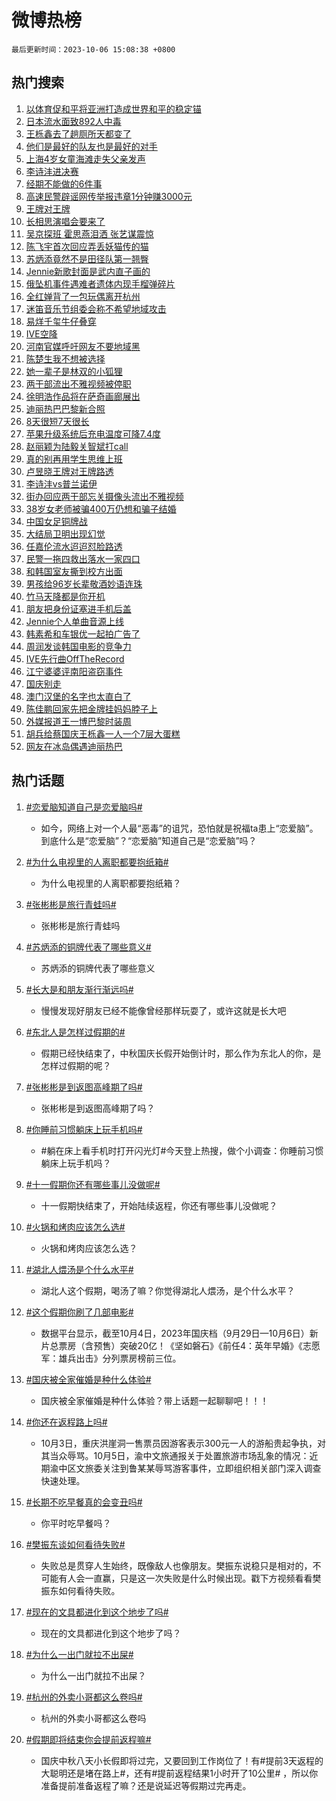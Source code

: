 # 微博热榜

`最后更新时间：2023-10-06 15:08:38 +0800`

## 热门搜索

1. [以体育促和平将亚洲打造成世界和平的稳定锚](https://m.weibo.cn/search?containerid=100103type%3D1%26t%3D10%26q%3D%23%E4%BB%A5%E4%BD%93%E8%82%B2%E4%BF%83%E5%92%8C%E5%B9%B3%E5%B0%86%E4%BA%9A%E6%B4%B2%E6%89%93%E9%80%A0%E6%88%90%E4%B8%96%E7%95%8C%E5%92%8C%E5%B9%B3%E7%9A%84%E7%A8%B3%E5%AE%9A%E9%94%9A%23&stream_entry_id=51&isnewpage=1&extparam=seat%3D1%26cate%3D10103%26dgr%3D0%26pos%3D0%26q%3D%2523%25E4%25BB%25A5%25E4%25BD%2593%25E8%2582%25B2%25E4%25BF%2583%25E5%2592%258C%25E5%25B9%25B3%25E5%25B0%2586%25E4%25BA%259A%25E6%25B4%25B2%25E6%2589%2593%25E9%2580%25A0%25E6%2588%2590%25E4%25B8%2596%25E7%2595%258C%25E5%2592%258C%25E5%25B9%25B3%25E7%259A%2584%25E7%25A8%25B3%25E5%25AE%259A%25E9%2594%259A%2523%26c_type%3D51%26filter_type%3Drealtimehot%26stream_entry_id%3D51%26display_time%3D1696576116%26pre_seqid%3D169657611662908170137)
1. [日本流水面致892人中毒](https://m.weibo.cn/search?containerid=100103type%3D1%26t%3D10%26q%3D%23%E6%97%A5%E6%9C%AC%E6%B5%81%E6%B0%B4%E9%9D%A2%E8%87%B4892%E4%BA%BA%E4%B8%AD%E6%AF%92%23&stream_entry_id=31&isnewpage=1&extparam=seat%3D1%26cate%3D5001%26band_rank%3D1%26pos%3D0%26q%3D%2523%25E6%2597%25A5%25E6%259C%25AC%25E6%25B5%2581%25E6%25B0%25B4%25E9%259D%25A2%25E8%2587%25B4892%25E4%25BA%25BA%25E4%25B8%25AD%25E6%25AF%2592%2523%26flag%3D2%26dgr%3D0%26filter_type%3Drealtimehot%26stream_entry_id%3D31%26realpos%3D1%26c_type%3D31%26lcate%3D5001%26display_time%3D1696576116%26pre_seqid%3D169657611662908170137)
1. [王栎鑫去了趟厕所天都变了](https://m.weibo.cn/search?containerid=100103type%3D1%26t%3D10%26q%3D%23%E7%8E%8B%E6%A0%8E%E9%91%AB%E5%8E%BB%E4%BA%86%E8%B6%9F%E5%8E%95%E6%89%80%E5%A4%A9%E9%83%BD%E5%8F%98%E4%BA%86%23&stream_entry_id=31&isnewpage=1&extparam=seat%3D1%26cate%3D5001%26band_rank%3D2%26pos%3D1%26q%3D%2523%25E7%258E%258B%25E6%25A0%258E%25E9%2591%25AB%25E5%258E%25BB%25E4%25BA%2586%25E8%25B6%259F%25E5%258E%2595%25E6%2589%2580%25E5%25A4%25A9%25E9%2583%25BD%25E5%258F%2598%25E4%25BA%2586%2523%26flag%3D1%26dgr%3D0%26filter_type%3Drealtimehot%26stream_entry_id%3D31%26realpos%3D2%26c_type%3D31%26lcate%3D5001%26display_time%3D1696576116%26pre_seqid%3D169657611662908170137)
1. [他们是最好的队友也是最好的对手](https://m.weibo.cn/search?containerid=100103type%3D1%26t%3D10%26q%3D%23%E4%BB%96%E4%BB%AC%E6%98%AF%E6%9C%80%E5%A5%BD%E7%9A%84%E9%98%9F%E5%8F%8B%E4%B9%9F%E6%98%AF%E6%9C%80%E5%A5%BD%E7%9A%84%E5%AF%B9%E6%89%8B%23&stream_entry_id=31&isnewpage=1&extparam=seat%3D1%26cate%3D5001%26band_rank%3D3%26pos%3D2%26q%3D%2523%25E4%25BB%2596%25E4%25BB%25AC%25E6%2598%25AF%25E6%259C%2580%25E5%25A5%25BD%25E7%259A%2584%25E9%2598%259F%25E5%258F%258B%25E4%25B9%259F%25E6%2598%25AF%25E6%259C%2580%25E5%25A5%25BD%25E7%259A%2584%25E5%25AF%25B9%25E6%2589%258B%2523%26flag%3D0%26dgr%3D0%26filter_type%3Drealtimehot%26stream_entry_id%3D31%26realpos%3D3%26c_type%3D31%26lcate%3D5001%26display_time%3D1696576116%26pre_seqid%3D169657611662908170137)
1. [上海4岁女童海滩走失父亲发声](https://m.weibo.cn/search?containerid=100103type%3D1%26t%3D10%26q%3D%23%E4%B8%8A%E6%B5%B74%E5%B2%81%E5%A5%B3%E7%AB%A5%E6%B5%B7%E6%BB%A9%E8%B5%B0%E5%A4%B1%E7%88%B6%E4%BA%B2%E5%8F%91%E5%A3%B0%23&stream_entry_id=31&isnewpage=1&extparam=seat%3D1%26cate%3D5001%26band_rank%3D4%26pos%3D3%26q%3D%2523%25E4%25B8%258A%25E6%25B5%25B74%25E5%25B2%2581%25E5%25A5%25B3%25E7%25AB%25A5%25E6%25B5%25B7%25E6%25BB%25A9%25E8%25B5%25B0%25E5%25A4%25B1%25E7%2588%25B6%25E4%25BA%25B2%25E5%258F%2591%25E5%25A3%25B0%2523%26flag%3D16%26dgr%3D0%26filter_type%3Drealtimehot%26stream_entry_id%3D31%26realpos%3D4%26c_type%3D31%26lcate%3D5001%26display_time%3D1696576116%26pre_seqid%3D169657611662908170137)
1. [李诗沣进决赛](https://m.weibo.cn/search?containerid=100103type%3D1%26t%3D10%26q%3D%E6%9D%8E%E8%AF%97%E6%B2%A3%E8%BF%9B%E5%86%B3%E8%B5%9B&stream_entry_id=31&isnewpage=1&extparam=seat%3D1%26cate%3D5001%26band_rank%3D5%26pos%3D4%26q%3D%25E6%259D%258E%25E8%25AF%2597%25E6%25B2%25A3%25E8%25BF%259B%25E5%2586%25B3%25E8%25B5%259B%26flag%3D1%26dgr%3D0%26filter_type%3Drealtimehot%26stream_entry_id%3D31%26realpos%3D5%26c_type%3D31%26lcate%3D5001%26display_time%3D1696576116%26pre_seqid%3D169657611662908170137)
1. [经期不能做的6件事](https://m.weibo.cn/search?containerid=100103type%3D1%26t%3D10%26q%3D%23%E7%BB%8F%E6%9C%9F%E4%B8%8D%E8%83%BD%E5%81%9A%E7%9A%846%E4%BB%B6%E4%BA%8B%23&stream_entry_id=31&isnewpage=1&extparam=seat%3D1%26cate%3D5001%26band_rank%3D6%26pos%3D5%26q%3D%2523%25E7%25BB%258F%25E6%259C%259F%25E4%25B8%258D%25E8%2583%25BD%25E5%2581%259A%25E7%259A%25846%25E4%25BB%25B6%25E4%25BA%258B%2523%26flag%3D1%26dgr%3D0%26filter_type%3Drealtimehot%26stream_entry_id%3D31%26realpos%3D6%26c_type%3D31%26lcate%3D5001%26display_time%3D1696576116%26pre_seqid%3D169657611662908170137)
1. [高速民警辟谣网传举报违章1分钟赚3000元](https://m.weibo.cn/search?containerid=100103type%3D1%26t%3D10%26q%3D%23%E9%AB%98%E9%80%9F%E6%B0%91%E8%AD%A6%E8%BE%9F%E8%B0%A3%E7%BD%91%E4%BC%A0%E4%B8%BE%E6%8A%A5%E8%BF%9D%E7%AB%A01%E5%88%86%E9%92%9F%E8%B5%9A3000%E5%85%83%23&stream_entry_id=31&isnewpage=1&extparam=seat%3D1%26cate%3D5001%26band_rank%3D7%26pos%3D6%26q%3D%2523%25E9%25AB%2598%25E9%2580%259F%25E6%25B0%2591%25E8%25AD%25A6%25E8%25BE%259F%25E8%25B0%25A3%25E7%25BD%2591%25E4%25BC%25A0%25E4%25B8%25BE%25E6%258A%25A5%25E8%25BF%259D%25E7%25AB%25A01%25E5%2588%2586%25E9%2592%259F%25E8%25B5%259A3000%25E5%2585%2583%2523%26is_ad_pos%3D1%26adid%3D207062%26dgr%3D0%26stream_entry_id%3D31%26filter_type%3Drealtimehot%26c_type%3D31%26lcate%3D5001%26display_time%3D1696576116%26pre_seqid%3D169657611662908170137)
1. [王牌对王牌](https://m.weibo.cn/search?containerid=100103type%3D1%26t%3D10%26q%3D%E7%8E%8B%E7%89%8C%E5%AF%B9%E7%8E%8B%E7%89%8C&stream_entry_id=31&isnewpage=1&extparam=seat%3D1%26cate%3D5001%26band_rank%3D7%26pos%3D7%26q%3D%25E7%258E%258B%25E7%2589%258C%25E5%25AF%25B9%25E7%258E%258B%25E7%2589%258C%26flag%3D1%26dgr%3D0%26filter_type%3Drealtimehot%26stream_entry_id%3D31%26realpos%3D7%26c_type%3D31%26lcate%3D5001%26display_time%3D1696576116%26pre_seqid%3D169657611662908170137)
1. [长相思演唱会要来了](https://m.weibo.cn/search?containerid=100103type%3D1%26t%3D10%26q%3D%23%E9%95%BF%E7%9B%B8%E6%80%9D%E6%BC%94%E5%94%B1%E4%BC%9A%E8%A6%81%E6%9D%A5%E4%BA%86%23&stream_entry_id=31&isnewpage=1&extparam=seat%3D1%26cate%3D5001%26band_rank%3D8%26pos%3D8%26q%3D%2523%25E9%2595%25BF%25E7%259B%25B8%25E6%2580%259D%25E6%25BC%2594%25E5%2594%25B1%25E4%25BC%259A%25E8%25A6%2581%25E6%259D%25A5%25E4%25BA%2586%2523%26flag%3D1%26dgr%3D0%26filter_type%3Drealtimehot%26stream_entry_id%3D31%26realpos%3D8%26c_type%3D31%26lcate%3D5001%26display_time%3D1696576116%26pre_seqid%3D169657611662908170137)
1. [吴京探班 霍思燕泪洒 张艺谋震惊](https://m.weibo.cn/search?containerid=100103type%3D1%26t%3D10%26q%3D%E5%90%B4%E4%BA%AC%E6%8E%A2%E7%8F%AD+%E9%9C%8D%E6%80%9D%E7%87%95%E6%B3%AA%E6%B4%92+%E5%BC%A0%E8%89%BA%E8%B0%8B%E9%9C%87%E6%83%8A&stream_entry_id=31&isnewpage=1&extparam=seat%3D1%26cate%3D5001%26band_rank%3D9%26pos%3D9%26q%3D%25E5%2590%25B4%25E4%25BA%25AC%25E6%258E%25A2%25E7%258F%25AD%2520%25E9%259C%258D%25E6%2580%259D%25E7%2587%2595%25E6%25B3%25AA%25E6%25B4%2592%2520%25E5%25BC%25A0%25E8%2589%25BA%25E8%25B0%258B%25E9%259C%2587%25E6%2583%258A%26flag%3D2%26dgr%3D0%26filter_type%3Drealtimehot%26stream_entry_id%3D31%26realpos%3D9%26c_type%3D31%26lcate%3D5001%26display_time%3D1696576116%26pre_seqid%3D169657611662908170137)
1. [陈飞宇首次回应弄丢妖猫传的猫](https://m.weibo.cn/search?containerid=100103type%3D1%26t%3D10%26q%3D%23%E9%99%88%E9%A3%9E%E5%AE%87%E9%A6%96%E6%AC%A1%E5%9B%9E%E5%BA%94%E5%BC%84%E4%B8%A2%E5%A6%96%E7%8C%AB%E4%BC%A0%E7%9A%84%E7%8C%AB%23&stream_entry_id=31&isnewpage=1&extparam=seat%3D1%26cate%3D5001%26band_rank%3D10%26pos%3D10%26q%3D%2523%25E9%2599%2588%25E9%25A3%259E%25E5%25AE%2587%25E9%25A6%2596%25E6%25AC%25A1%25E5%259B%259E%25E5%25BA%2594%25E5%25BC%2584%25E4%25B8%25A2%25E5%25A6%2596%25E7%258C%25AB%25E4%25BC%25A0%25E7%259A%2584%25E7%258C%25AB%2523%26flag%3D2%26dgr%3D0%26filter_type%3Drealtimehot%26stream_entry_id%3D31%26realpos%3D10%26c_type%3D31%26lcate%3D5001%26display_time%3D1696576116%26pre_seqid%3D169657611662908170137)
1. [苏炳添竟然不是田径队第一翘臀](https://m.weibo.cn/search?containerid=100103type%3D1%26t%3D10%26q%3D%23%E8%8B%8F%E7%82%B3%E6%B7%BB%E7%AB%9F%E7%84%B6%E4%B8%8D%E6%98%AF%E7%94%B0%E5%BE%84%E9%98%9F%E7%AC%AC%E4%B8%80%E7%BF%98%E8%87%80%23&stream_entry_id=31&isnewpage=1&extparam=seat%3D1%26cate%3D5001%26band_rank%3D11%26pos%3D11%26q%3D%2523%25E8%258B%258F%25E7%2582%25B3%25E6%25B7%25BB%25E7%25AB%259F%25E7%2584%25B6%25E4%25B8%258D%25E6%2598%25AF%25E7%2594%25B0%25E5%25BE%2584%25E9%2598%259F%25E7%25AC%25AC%25E4%25B8%2580%25E7%25BF%2598%25E8%2587%2580%2523%26flag%3D1%26dgr%3D0%26filter_type%3Drealtimehot%26stream_entry_id%3D31%26realpos%3D11%26c_type%3D31%26lcate%3D5001%26display_time%3D1696576116%26pre_seqid%3D169657611662908170137)
1. [Jennie新歌封面是武内直子画的](https://m.weibo.cn/search?containerid=100103type%3D1%26t%3D10%26q%3D%23Jennie%E6%96%B0%E6%AD%8C%E5%B0%81%E9%9D%A2%E6%98%AF%E6%AD%A6%E5%86%85%E7%9B%B4%E5%AD%90%E7%94%BB%E7%9A%84%23&stream_entry_id=31&isnewpage=1&extparam=seat%3D1%26cate%3D5001%26band_rank%3D12%26pos%3D12%26q%3D%2523Jennie%25E6%2596%25B0%25E6%25AD%258C%25E5%25B0%2581%25E9%259D%25A2%25E6%2598%25AF%25E6%25AD%25A6%25E5%2586%2585%25E7%259B%25B4%25E5%25AD%2590%25E7%2594%25BB%25E7%259A%2584%2523%26flag%3D0%26dgr%3D0%26filter_type%3Drealtimehot%26stream_entry_id%3D31%26realpos%3D12%26c_type%3D31%26lcate%3D5001%26display_time%3D1696576116%26pre_seqid%3D169657611662908170137)
1. [俄坠机事件遇难者遗体内现手榴弹碎片](https://m.weibo.cn/search?containerid=100103type%3D1%26t%3D10%26q%3D%23%E4%BF%84%E5%9D%A0%E6%9C%BA%E4%BA%8B%E4%BB%B6%E9%81%87%E9%9A%BE%E8%80%85%E9%81%97%E4%BD%93%E5%86%85%E7%8E%B0%E6%89%8B%E6%A6%B4%E5%BC%B9%E7%A2%8E%E7%89%87%23&stream_entry_id=31&isnewpage=1&extparam=seat%3D1%26cate%3D5001%26band_rank%3D13%26pos%3D13%26q%3D%2523%25E4%25BF%2584%25E5%259D%25A0%25E6%259C%25BA%25E4%25BA%258B%25E4%25BB%25B6%25E9%2581%2587%25E9%259A%25BE%25E8%2580%2585%25E9%2581%2597%25E4%25BD%2593%25E5%2586%2585%25E7%258E%25B0%25E6%2589%258B%25E6%25A6%25B4%25E5%25BC%25B9%25E7%25A2%258E%25E7%2589%2587%2523%26flag%3D2%26dgr%3D0%26filter_type%3Drealtimehot%26stream_entry_id%3D31%26realpos%3D13%26c_type%3D31%26lcate%3D5001%26display_time%3D1696576116%26pre_seqid%3D169657611662908170137)
1. [全红婵背了一包玩偶离开杭州](https://m.weibo.cn/search?containerid=100103type%3D1%26t%3D10%26q%3D%23%E5%85%A8%E7%BA%A2%E5%A9%B5%E8%83%8C%E4%BA%86%E4%B8%80%E5%8C%85%E7%8E%A9%E5%81%B6%E7%A6%BB%E5%BC%80%E6%9D%AD%E5%B7%9E%23&stream_entry_id=31&isnewpage=1&extparam=seat%3D1%26cate%3D5001%26band_rank%3D14%26pos%3D14%26q%3D%2523%25E5%2585%25A8%25E7%25BA%25A2%25E5%25A9%25B5%25E8%2583%258C%25E4%25BA%2586%25E4%25B8%2580%25E5%258C%2585%25E7%258E%25A9%25E5%2581%25B6%25E7%25A6%25BB%25E5%25BC%2580%25E6%259D%25AD%25E5%25B7%259E%2523%26flag%3D0%26dgr%3D0%26filter_type%3Drealtimehot%26stream_entry_id%3D31%26realpos%3D14%26c_type%3D31%26lcate%3D5001%26display_time%3D1696576116%26pre_seqid%3D169657611662908170137)
1. [迷笛音乐节组委会称不希望地域攻击](https://m.weibo.cn/search?containerid=100103type%3D1%26t%3D10%26q%3D%23%E8%BF%B7%E7%AC%9B%E9%9F%B3%E4%B9%90%E8%8A%82%E7%BB%84%E5%A7%94%E4%BC%9A%E7%A7%B0%E4%B8%8D%E5%B8%8C%E6%9C%9B%E5%9C%B0%E5%9F%9F%E6%94%BB%E5%87%BB%23&stream_entry_id=31&isnewpage=1&extparam=seat%3D1%26cate%3D5001%26band_rank%3D15%26pos%3D15%26q%3D%2523%25E8%25BF%25B7%25E7%25AC%259B%25E9%259F%25B3%25E4%25B9%2590%25E8%258A%2582%25E7%25BB%2584%25E5%25A7%2594%25E4%25BC%259A%25E7%25A7%25B0%25E4%25B8%258D%25E5%25B8%258C%25E6%259C%259B%25E5%259C%25B0%25E5%259F%259F%25E6%2594%25BB%25E5%2587%25BB%2523%26flag%3D0%26dgr%3D0%26filter_type%3Drealtimehot%26stream_entry_id%3D31%26realpos%3D15%26c_type%3D31%26lcate%3D5001%26display_time%3D1696576116%26pre_seqid%3D169657611662908170137)
1. [易烊千玺牛仔叠穿](https://m.weibo.cn/search?containerid=100103type%3D1%26t%3D10%26q%3D%23%E6%98%93%E7%83%8A%E5%8D%83%E7%8E%BA%E7%89%9B%E4%BB%94%E5%8F%A0%E7%A9%BF%23&stream_entry_id=31&isnewpage=1&extparam=seat%3D1%26cate%3D5001%26band_rank%3D16%26pos%3D16%26q%3D%2523%25E6%2598%2593%25E7%2583%258A%25E5%258D%2583%25E7%258E%25BA%25E7%2589%259B%25E4%25BB%2594%25E5%258F%25A0%25E7%25A9%25BF%2523%26flag%3D0%26dgr%3D0%26filter_type%3Drealtimehot%26stream_entry_id%3D31%26realpos%3D16%26c_type%3D31%26lcate%3D5001%26display_time%3D1696576116%26pre_seqid%3D169657611662908170137)
1. [IVE空降](https://m.weibo.cn/search?containerid=100103type%3D1%26t%3D10%26q%3DIVE%E7%A9%BA%E9%99%8D&stream_entry_id=31&isnewpage=1&extparam=seat%3D1%26cate%3D5001%26band_rank%3D17%26pos%3D17%26q%3DIVE%25E7%25A9%25BA%25E9%2599%258D%26flag%3D0%26dgr%3D0%26filter_type%3Drealtimehot%26stream_entry_id%3D31%26realpos%3D17%26c_type%3D31%26lcate%3D5001%26display_time%3D1696576116%26pre_seqid%3D169657611662908170137)
1. [河南官媒呼吁网友不要地域黑](https://m.weibo.cn/search?containerid=100103type%3D1%26t%3D10%26q%3D%23%E6%B2%B3%E5%8D%97%E5%AE%98%E5%AA%92%E5%91%BC%E5%90%81%E7%BD%91%E5%8F%8B%E4%B8%8D%E8%A6%81%E5%9C%B0%E5%9F%9F%E9%BB%91%23&stream_entry_id=31&isnewpage=1&extparam=seat%3D1%26cate%3D5001%26band_rank%3D18%26pos%3D18%26q%3D%2523%25E6%25B2%25B3%25E5%258D%2597%25E5%25AE%2598%25E5%25AA%2592%25E5%2591%25BC%25E5%2590%2581%25E7%25BD%2591%25E5%258F%258B%25E4%25B8%258D%25E8%25A6%2581%25E5%259C%25B0%25E5%259F%259F%25E9%25BB%2591%2523%26flag%3D0%26dgr%3D0%26filter_type%3Drealtimehot%26stream_entry_id%3D31%26realpos%3D18%26c_type%3D31%26lcate%3D5001%26display_time%3D1696576116%26pre_seqid%3D169657611662908170137)
1. [陈楚生我不想被选择](https://m.weibo.cn/search?containerid=100103type%3D1%26t%3D10%26q%3D%23%E9%99%88%E6%A5%9A%E7%94%9F%E6%88%91%E4%B8%8D%E6%83%B3%E8%A2%AB%E9%80%89%E6%8B%A9%23&stream_entry_id=31&isnewpage=1&extparam=seat%3D1%26cate%3D5001%26band_rank%3D19%26pos%3D19%26q%3D%2523%25E9%2599%2588%25E6%25A5%259A%25E7%2594%259F%25E6%2588%2591%25E4%25B8%258D%25E6%2583%25B3%25E8%25A2%25AB%25E9%2580%2589%25E6%258B%25A9%2523%26flag%3D1%26dgr%3D0%26filter_type%3Drealtimehot%26stream_entry_id%3D31%26realpos%3D19%26c_type%3D31%26lcate%3D5001%26display_time%3D1696576116%26pre_seqid%3D169657611662908170137)
1. [她一辈子是林双的小狐狸](https://m.weibo.cn/search?containerid=100103type%3D1%26t%3D10%26q%3D%23%E5%A5%B9%E4%B8%80%E8%BE%88%E5%AD%90%E6%98%AF%E6%9E%97%E5%8F%8C%E7%9A%84%E5%B0%8F%E7%8B%90%E7%8B%B8%23&stream_entry_id=31&isnewpage=1&extparam=seat%3D1%26cate%3D5001%26band_rank%3D20%26pos%3D20%26q%3D%2523%25E5%25A5%25B9%25E4%25B8%2580%25E8%25BE%2588%25E5%25AD%2590%25E6%2598%25AF%25E6%259E%2597%25E5%258F%258C%25E7%259A%2584%25E5%25B0%258F%25E7%258B%2590%25E7%258B%25B8%2523%26flag%3D0%26dgr%3D0%26filter_type%3Drealtimehot%26stream_entry_id%3D31%26realpos%3D20%26c_type%3D31%26lcate%3D5001%26display_time%3D1696576116%26pre_seqid%3D169657611662908170137)
1. [两干部流出不雅视频被停职](https://m.weibo.cn/search?containerid=100103type%3D1%26t%3D10%26q%3D%23%E4%B8%A4%E5%B9%B2%E9%83%A8%E6%B5%81%E5%87%BA%E4%B8%8D%E9%9B%85%E8%A7%86%E9%A2%91%E8%A2%AB%E5%81%9C%E8%81%8C%23&stream_entry_id=31&isnewpage=1&extparam=seat%3D1%26cate%3D5001%26band_rank%3D21%26pos%3D21%26q%3D%2523%25E4%25B8%25A4%25E5%25B9%25B2%25E9%2583%25A8%25E6%25B5%2581%25E5%2587%25BA%25E4%25B8%258D%25E9%259B%2585%25E8%25A7%2586%25E9%25A2%2591%25E8%25A2%25AB%25E5%2581%259C%25E8%2581%258C%2523%26flag%3D1%26dgr%3D0%26filter_type%3Drealtimehot%26stream_entry_id%3D31%26realpos%3D21%26c_type%3D31%26lcate%3D5001%26display_time%3D1696576116%26pre_seqid%3D169657611662908170137)
1. [徐明浩作品将在萨奇画廊展出](https://m.weibo.cn/search?containerid=100103type%3D1%26t%3D10%26q%3D%23%E5%BE%90%E6%98%8E%E6%B5%A9%E4%BD%9C%E5%93%81%E5%B0%86%E5%9C%A8%E8%90%A8%E5%A5%87%E7%94%BB%E5%BB%8A%E5%B1%95%E5%87%BA%23&stream_entry_id=31&isnewpage=1&extparam=seat%3D1%26cate%3D5001%26band_rank%3D22%26pos%3D22%26q%3D%2523%25E5%25BE%2590%25E6%2598%258E%25E6%25B5%25A9%25E4%25BD%259C%25E5%2593%2581%25E5%25B0%2586%25E5%259C%25A8%25E8%2590%25A8%25E5%25A5%2587%25E7%2594%25BB%25E5%25BB%258A%25E5%25B1%2595%25E5%2587%25BA%2523%26flag%3D1%26dgr%3D0%26filter_type%3Drealtimehot%26stream_entry_id%3D31%26realpos%3D22%26c_type%3D31%26lcate%3D5001%26display_time%3D1696576116%26pre_seqid%3D169657611662908170137)
1. [迪丽热巴巴黎新合照](https://m.weibo.cn/search?containerid=100103type%3D1%26t%3D10%26q%3D%23%E8%BF%AA%E4%B8%BD%E7%83%AD%E5%B7%B4%E5%B7%B4%E9%BB%8E%E6%96%B0%E5%90%88%E7%85%A7%23&stream_entry_id=31&isnewpage=1&extparam=seat%3D1%26cate%3D5001%26band_rank%3D23%26pos%3D23%26q%3D%2523%25E8%25BF%25AA%25E4%25B8%25BD%25E7%2583%25AD%25E5%25B7%25B4%25E5%25B7%25B4%25E9%25BB%258E%25E6%2596%25B0%25E5%2590%2588%25E7%2585%25A7%2523%26flag%3D1%26dgr%3D0%26filter_type%3Drealtimehot%26stream_entry_id%3D31%26realpos%3D23%26c_type%3D31%26lcate%3D5001%26display_time%3D1696576116%26pre_seqid%3D169657611662908170137)
1. [8天很短7天很长](https://m.weibo.cn/search?containerid=100103type%3D1%26t%3D10%26q%3D%238%E5%A4%A9%E5%BE%88%E7%9F%AD7%E5%A4%A9%E5%BE%88%E9%95%BF%23&stream_entry_id=31&isnewpage=1&extparam=seat%3D1%26cate%3D5001%26band_rank%3D24%26pos%3D24%26q%3D%25238%25E5%25A4%25A9%25E5%25BE%2588%25E7%259F%25AD7%25E5%25A4%25A9%25E5%25BE%2588%25E9%2595%25BF%2523%26flag%3D0%26dgr%3D0%26filter_type%3Drealtimehot%26stream_entry_id%3D31%26realpos%3D24%26c_type%3D31%26lcate%3D5001%26display_time%3D1696576116%26pre_seqid%3D169657611662908170137)
1. [苹果升级系统后充电温度可降7.4度](https://m.weibo.cn/search?containerid=100103type%3D1%26t%3D10%26q%3D%23%E8%8B%B9%E6%9E%9C%E5%8D%87%E7%BA%A7%E7%B3%BB%E7%BB%9F%E5%90%8E%E5%85%85%E7%94%B5%E6%B8%A9%E5%BA%A6%E5%8F%AF%E9%99%8D7.4%E5%BA%A6%23&stream_entry_id=31&isnewpage=1&extparam=seat%3D1%26cate%3D5001%26band_rank%3D25%26pos%3D25%26q%3D%2523%25E8%258B%25B9%25E6%259E%259C%25E5%258D%2587%25E7%25BA%25A7%25E7%25B3%25BB%25E7%25BB%259F%25E5%2590%258E%25E5%2585%2585%25E7%2594%25B5%25E6%25B8%25A9%25E5%25BA%25A6%25E5%258F%25AF%25E9%2599%258D7.4%25E5%25BA%25A6%2523%26flag%3D1%26dgr%3D0%26filter_type%3Drealtimehot%26stream_entry_id%3D31%26realpos%3D25%26c_type%3D31%26lcate%3D5001%26display_time%3D1696576116%26pre_seqid%3D169657611662908170137)
1. [赵丽颖为陆毅关智斌打call](https://m.weibo.cn/search?containerid=100103type%3D1%26t%3D10%26q%3D%23%E8%B5%B5%E4%B8%BD%E9%A2%96%E4%B8%BA%E9%99%86%E6%AF%85%E5%85%B3%E6%99%BA%E6%96%8C%E6%89%93call%23&stream_entry_id=31&isnewpage=1&extparam=seat%3D1%26cate%3D5001%26band_rank%3D26%26pos%3D26%26q%3D%2523%25E8%25B5%25B5%25E4%25B8%25BD%25E9%25A2%2596%25E4%25B8%25BA%25E9%2599%2586%25E6%25AF%2585%25E5%2585%25B3%25E6%2599%25BA%25E6%2596%258C%25E6%2589%2593call%2523%26flag%3D0%26dgr%3D0%26filter_type%3Drealtimehot%26stream_entry_id%3D31%26realpos%3D26%26c_type%3D31%26lcate%3D5001%26display_time%3D1696576116%26pre_seqid%3D169657611662908170137)
1. [真的别再用学生思维上班](https://m.weibo.cn/search?containerid=100103type%3D1%26t%3D10%26q%3D%E7%9C%9F%E7%9A%84%E5%88%AB%E5%86%8D%E7%94%A8%E5%AD%A6%E7%94%9F%E6%80%9D%E7%BB%B4%E4%B8%8A%E7%8F%AD&stream_entry_id=31&isnewpage=1&extparam=seat%3D1%26cate%3D5001%26band_rank%3D27%26pos%3D27%26q%3D%25E7%259C%259F%25E7%259A%2584%25E5%2588%25AB%25E5%2586%258D%25E7%2594%25A8%25E5%25AD%25A6%25E7%2594%259F%25E6%2580%259D%25E7%25BB%25B4%25E4%25B8%258A%25E7%258F%25AD%26flag%3D1%26dgr%3D0%26filter_type%3Drealtimehot%26stream_entry_id%3D31%26realpos%3D27%26c_type%3D31%26lcate%3D5001%26display_time%3D1696576116%26pre_seqid%3D169657611662908170137)
1. [卢昱晓王牌对王牌路透](https://m.weibo.cn/search?containerid=100103type%3D1%26t%3D10%26q%3D%23%E5%8D%A2%E6%98%B1%E6%99%93%E7%8E%8B%E7%89%8C%E5%AF%B9%E7%8E%8B%E7%89%8C%E8%B7%AF%E9%80%8F%23&stream_entry_id=31&isnewpage=1&extparam=seat%3D1%26cate%3D5001%26band_rank%3D28%26pos%3D28%26q%3D%2523%25E5%258D%25A2%25E6%2598%25B1%25E6%2599%2593%25E7%258E%258B%25E7%2589%258C%25E5%25AF%25B9%25E7%258E%258B%25E7%2589%258C%25E8%25B7%25AF%25E9%2580%258F%2523%26flag%3D1%26dgr%3D0%26filter_type%3Drealtimehot%26stream_entry_id%3D31%26realpos%3D28%26c_type%3D31%26lcate%3D5001%26display_time%3D1696576116%26pre_seqid%3D169657611662908170137)
1. [李诗沣vs普兰诺伊](https://m.weibo.cn/search?containerid=100103type%3D1%26t%3D10%26q%3D%E6%9D%8E%E8%AF%97%E6%B2%A3vs%E6%99%AE%E5%85%B0%E8%AF%BA%E4%BC%8A&stream_entry_id=31&isnewpage=1&extparam=seat%3D1%26cate%3D5001%26band_rank%3D29%26pos%3D29%26q%3D%25E6%259D%258E%25E8%25AF%2597%25E6%25B2%25A3vs%25E6%2599%25AE%25E5%2585%25B0%25E8%25AF%25BA%25E4%25BC%258A%26flag%3D1%26dgr%3D0%26filter_type%3Drealtimehot%26stream_entry_id%3D31%26realpos%3D29%26c_type%3D31%26lcate%3D5001%26display_time%3D1696576116%26pre_seqid%3D169657611662908170137)
1. [街办回应两干部忘关摄像头流出不雅视频](https://m.weibo.cn/search?containerid=100103type%3D1%26t%3D10%26q%3D%23%E8%A1%97%E5%8A%9E%E5%9B%9E%E5%BA%94%E4%B8%A4%E5%B9%B2%E9%83%A8%E5%BF%98%E5%85%B3%E6%91%84%E5%83%8F%E5%A4%B4%E6%B5%81%E5%87%BA%E4%B8%8D%E9%9B%85%E8%A7%86%E9%A2%91%23&stream_entry_id=31&isnewpage=1&extparam=seat%3D1%26cate%3D5001%26band_rank%3D30%26pos%3D30%26q%3D%2523%25E8%25A1%2597%25E5%258A%259E%25E5%259B%259E%25E5%25BA%2594%25E4%25B8%25A4%25E5%25B9%25B2%25E9%2583%25A8%25E5%25BF%2598%25E5%2585%25B3%25E6%2591%2584%25E5%2583%258F%25E5%25A4%25B4%25E6%25B5%2581%25E5%2587%25BA%25E4%25B8%258D%25E9%259B%2585%25E8%25A7%2586%25E9%25A2%2591%2523%26flag%3D1%26dgr%3D0%26filter_type%3Drealtimehot%26stream_entry_id%3D31%26realpos%3D30%26c_type%3D31%26lcate%3D5001%26display_time%3D1696576116%26pre_seqid%3D169657611662908170137)
1. [38岁女老师被骗400万仍想和骗子结婚](https://m.weibo.cn/search?containerid=100103type%3D1%26t%3D10%26q%3D%2338%E5%B2%81%E5%A5%B3%E8%80%81%E5%B8%88%E8%A2%AB%E9%AA%97400%E4%B8%87%E4%BB%8D%E6%83%B3%E5%92%8C%E9%AA%97%E5%AD%90%E7%BB%93%E5%A9%9A%23&stream_entry_id=31&isnewpage=1&extparam=seat%3D1%26cate%3D5001%26band_rank%3D31%26pos%3D31%26q%3D%252338%25E5%25B2%2581%25E5%25A5%25B3%25E8%2580%2581%25E5%25B8%2588%25E8%25A2%25AB%25E9%25AA%2597400%25E4%25B8%2587%25E4%25BB%258D%25E6%2583%25B3%25E5%2592%258C%25E9%25AA%2597%25E5%25AD%2590%25E7%25BB%2593%25E5%25A9%259A%2523%26flag%3D1%26dgr%3D0%26filter_type%3Drealtimehot%26stream_entry_id%3D31%26realpos%3D31%26c_type%3D31%26lcate%3D5001%26display_time%3D1696576116%26pre_seqid%3D169657611662908170137)
1. [中国女足铜牌战](https://m.weibo.cn/search?containerid=100103type%3D1%26t%3D10%26q%3D%23%E4%B8%AD%E5%9B%BD%E5%A5%B3%E8%B6%B3%E9%93%9C%E7%89%8C%E6%88%98%23&stream_entry_id=31&isnewpage=1&extparam=seat%3D1%26cate%3D5001%26band_rank%3D32%26pos%3D32%26q%3D%2523%25E4%25B8%25AD%25E5%259B%25BD%25E5%25A5%25B3%25E8%25B6%25B3%25E9%2593%259C%25E7%2589%258C%25E6%2588%2598%2523%26flag%3D1%26dgr%3D0%26filter_type%3Drealtimehot%26stream_entry_id%3D31%26realpos%3D32%26c_type%3D31%26lcate%3D5001%26display_time%3D1696576116%26pre_seqid%3D169657611662908170137)
1. [大结局卫明出现幻觉](https://m.weibo.cn/search?containerid=100103type%3D1%26t%3D10%26q%3D%23%E5%A4%A7%E7%BB%93%E5%B1%80%E5%8D%AB%E6%98%8E%E5%87%BA%E7%8E%B0%E5%B9%BB%E8%A7%89%23&stream_entry_id=31&isnewpage=1&extparam=seat%3D1%26cate%3D5001%26band_rank%3D33%26pos%3D33%26q%3D%2523%25E5%25A4%25A7%25E7%25BB%2593%25E5%25B1%2580%25E5%258D%25AB%25E6%2598%258E%25E5%2587%25BA%25E7%258E%25B0%25E5%25B9%25BB%25E8%25A7%2589%2523%26flag%3D0%26dgr%3D0%26filter_type%3Drealtimehot%26stream_entry_id%3D31%26realpos%3D33%26c_type%3D31%26lcate%3D5001%26display_time%3D1696576116%26pre_seqid%3D169657611662908170137)
1. [任嘉伦流水迢迢怼脸路透](https://m.weibo.cn/search?containerid=100103type%3D1%26t%3D10%26q%3D%23%E4%BB%BB%E5%98%89%E4%BC%A6%E6%B5%81%E6%B0%B4%E8%BF%A2%E8%BF%A2%E6%80%BC%E8%84%B8%E8%B7%AF%E9%80%8F%23&stream_entry_id=31&isnewpage=1&extparam=seat%3D1%26cate%3D5001%26band_rank%3D34%26pos%3D34%26q%3D%2523%25E4%25BB%25BB%25E5%2598%2589%25E4%25BC%25A6%25E6%25B5%2581%25E6%25B0%25B4%25E8%25BF%25A2%25E8%25BF%25A2%25E6%2580%25BC%25E8%2584%25B8%25E8%25B7%25AF%25E9%2580%258F%2523%26flag%3D1%26dgr%3D0%26filter_type%3Drealtimehot%26stream_entry_id%3D31%26realpos%3D34%26c_type%3D31%26lcate%3D5001%26display_time%3D1696576116%26pre_seqid%3D169657611662908170137)
1. [民警一拖四救出落水一家四口](https://m.weibo.cn/search?containerid=100103type%3D1%26t%3D10%26q%3D%23%E6%B0%91%E8%AD%A6%E4%B8%80%E6%8B%96%E5%9B%9B%E6%95%91%E5%87%BA%E8%90%BD%E6%B0%B4%E4%B8%80%E5%AE%B6%E5%9B%9B%E5%8F%A3%23&stream_entry_id=31&isnewpage=1&extparam=seat%3D1%26cate%3D5001%26band_rank%3D35%26pos%3D35%26q%3D%2523%25E6%25B0%2591%25E8%25AD%25A6%25E4%25B8%2580%25E6%258B%2596%25E5%259B%259B%25E6%2595%2591%25E5%2587%25BA%25E8%2590%25BD%25E6%25B0%25B4%25E4%25B8%2580%25E5%25AE%25B6%25E5%259B%259B%25E5%258F%25A3%2523%26flag%3D32768%26dgr%3D0%26filter_type%3Drealtimehot%26stream_entry_id%3D31%26realpos%3D35%26c_type%3D31%26lcate%3D5001%26display_time%3D1696576116%26pre_seqid%3D169657611662908170137)
1. [和韩国室友撕到校方出面](https://m.weibo.cn/search?containerid=100103type%3D1%26t%3D10%26q%3D%23%E5%92%8C%E9%9F%A9%E5%9B%BD%E5%AE%A4%E5%8F%8B%E6%92%95%E5%88%B0%E6%A0%A1%E6%96%B9%E5%87%BA%E9%9D%A2%23&stream_entry_id=31&isnewpage=1&extparam=seat%3D1%26cate%3D5001%26band_rank%3D36%26pos%3D36%26q%3D%2523%25E5%2592%258C%25E9%259F%25A9%25E5%259B%25BD%25E5%25AE%25A4%25E5%258F%258B%25E6%2592%2595%25E5%2588%25B0%25E6%25A0%25A1%25E6%2596%25B9%25E5%2587%25BA%25E9%259D%25A2%2523%26flag%3D1%26dgr%3D0%26filter_type%3Drealtimehot%26stream_entry_id%3D31%26realpos%3D36%26c_type%3D31%26lcate%3D5001%26display_time%3D1696576116%26pre_seqid%3D169657611662908170137)
1. [男孩给96岁长辈敬酒妙语连珠](https://m.weibo.cn/search?containerid=100103type%3D1%26t%3D10%26q%3D%23%E7%94%B7%E5%AD%A9%E7%BB%9996%E5%B2%81%E9%95%BF%E8%BE%88%E6%95%AC%E9%85%92%E5%A6%99%E8%AF%AD%E8%BF%9E%E7%8F%A0%23&stream_entry_id=31&isnewpage=1&extparam=seat%3D1%26cate%3D5001%26band_rank%3D37%26pos%3D37%26q%3D%2523%25E7%2594%25B7%25E5%25AD%25A9%25E7%25BB%259996%25E5%25B2%2581%25E9%2595%25BF%25E8%25BE%2588%25E6%2595%25AC%25E9%2585%2592%25E5%25A6%2599%25E8%25AF%25AD%25E8%25BF%259E%25E7%258F%25A0%2523%26flag%3D32768%26dgr%3D0%26filter_type%3Drealtimehot%26stream_entry_id%3D31%26realpos%3D37%26c_type%3D31%26lcate%3D5001%26display_time%3D1696576116%26pre_seqid%3D169657611662908170137)
1. [竹马天降都是你开机](https://m.weibo.cn/search?containerid=100103type%3D1%26t%3D10%26q%3D%23%E7%AB%B9%E9%A9%AC%E5%A4%A9%E9%99%8D%E9%83%BD%E6%98%AF%E4%BD%A0%E5%BC%80%E6%9C%BA%23&stream_entry_id=31&isnewpage=1&extparam=seat%3D1%26cate%3D5001%26band_rank%3D38%26pos%3D38%26q%3D%2523%25E7%25AB%25B9%25E9%25A9%25AC%25E5%25A4%25A9%25E9%2599%258D%25E9%2583%25BD%25E6%2598%25AF%25E4%25BD%25A0%25E5%25BC%2580%25E6%259C%25BA%2523%26flag%3D0%26dgr%3D0%26filter_type%3Drealtimehot%26stream_entry_id%3D31%26realpos%3D38%26c_type%3D31%26lcate%3D5001%26display_time%3D1696576116%26pre_seqid%3D169657611662908170137)
1. [朋友把身份证塞进手机后盖](https://m.weibo.cn/search?containerid=100103type%3D1%26t%3D10%26q%3D%23%E6%9C%8B%E5%8F%8B%E6%8A%8A%E8%BA%AB%E4%BB%BD%E8%AF%81%E5%A1%9E%E8%BF%9B%E6%89%8B%E6%9C%BA%E5%90%8E%E7%9B%96%23&stream_entry_id=31&isnewpage=1&extparam=seat%3D1%26cate%3D5001%26band_rank%3D39%26pos%3D39%26q%3D%2523%25E6%259C%258B%25E5%258F%258B%25E6%258A%258A%25E8%25BA%25AB%25E4%25BB%25BD%25E8%25AF%2581%25E5%25A1%259E%25E8%25BF%259B%25E6%2589%258B%25E6%259C%25BA%25E5%2590%258E%25E7%259B%2596%2523%26flag%3D0%26dgr%3D0%26filter_type%3Drealtimehot%26stream_entry_id%3D31%26realpos%3D39%26c_type%3D31%26lcate%3D5001%26display_time%3D1696576116%26pre_seqid%3D169657611662908170137)
1. [Jennie个人单曲音源上线](https://m.weibo.cn/search?containerid=100103type%3D1%26t%3D10%26q%3D%23Jennie%E4%B8%AA%E4%BA%BA%E5%8D%95%E6%9B%B2%E9%9F%B3%E6%BA%90%E4%B8%8A%E7%BA%BF%23&stream_entry_id=31&isnewpage=1&extparam=seat%3D1%26cate%3D5001%26band_rank%3D40%26pos%3D40%26q%3D%2523Jennie%25E4%25B8%25AA%25E4%25BA%25BA%25E5%258D%2595%25E6%259B%25B2%25E9%259F%25B3%25E6%25BA%2590%25E4%25B8%258A%25E7%25BA%25BF%2523%26flag%3D0%26dgr%3D0%26filter_type%3Drealtimehot%26stream_entry_id%3D31%26realpos%3D40%26c_type%3D31%26lcate%3D5001%26display_time%3D1696576116%26pre_seqid%3D169657611662908170137)
1. [韩素希和车银优一起拍广告了](https://m.weibo.cn/search?containerid=100103type%3D1%26t%3D10%26q%3D%23%E9%9F%A9%E7%B4%A0%E5%B8%8C%E5%92%8C%E8%BD%A6%E9%93%B6%E4%BC%98%E4%B8%80%E8%B5%B7%E6%8B%8D%E5%B9%BF%E5%91%8A%E4%BA%86%23&stream_entry_id=31&isnewpage=1&extparam=seat%3D1%26cate%3D5001%26band_rank%3D41%26pos%3D41%26q%3D%2523%25E9%259F%25A9%25E7%25B4%25A0%25E5%25B8%258C%25E5%2592%258C%25E8%25BD%25A6%25E9%2593%25B6%25E4%25BC%2598%25E4%25B8%2580%25E8%25B5%25B7%25E6%258B%258D%25E5%25B9%25BF%25E5%2591%258A%25E4%25BA%2586%2523%26flag%3D0%26dgr%3D0%26filter_type%3Drealtimehot%26stream_entry_id%3D31%26realpos%3D41%26c_type%3D31%26lcate%3D5001%26display_time%3D1696576116%26pre_seqid%3D169657611662908170137)
1. [周润发谈韩国电影的竞争力](https://m.weibo.cn/search?containerid=100103type%3D1%26t%3D10%26q%3D%23%E5%91%A8%E6%B6%A6%E5%8F%91%E8%B0%88%E9%9F%A9%E5%9B%BD%E7%94%B5%E5%BD%B1%E7%9A%84%E7%AB%9E%E4%BA%89%E5%8A%9B%23&stream_entry_id=31&isnewpage=1&extparam=seat%3D1%26cate%3D5001%26band_rank%3D42%26pos%3D42%26q%3D%2523%25E5%2591%25A8%25E6%25B6%25A6%25E5%258F%2591%25E8%25B0%2588%25E9%259F%25A9%25E5%259B%25BD%25E7%2594%25B5%25E5%25BD%25B1%25E7%259A%2584%25E7%25AB%259E%25E4%25BA%2589%25E5%258A%259B%2523%26flag%3D1%26dgr%3D0%26filter_type%3Drealtimehot%26stream_entry_id%3D31%26realpos%3D42%26c_type%3D31%26lcate%3D5001%26display_time%3D1696576116%26pre_seqid%3D169657611662908170137)
1. [IVE先行曲OffTheRecord](https://m.weibo.cn/search?containerid=100103type%3D1%26t%3D10%26q%3D%23IVE%E5%85%88%E8%A1%8C%E6%9B%B2OffTheRecord%23&stream_entry_id=31&isnewpage=1&extparam=seat%3D1%26cate%3D5001%26band_rank%3D43%26pos%3D43%26q%3D%2523IVE%25E5%2585%2588%25E8%25A1%258C%25E6%259B%25B2OffTheRecord%2523%26flag%3D0%26dgr%3D0%26filter_type%3Drealtimehot%26stream_entry_id%3D31%26realpos%3D43%26c_type%3D31%26lcate%3D5001%26display_time%3D1696576116%26pre_seqid%3D169657611662908170137)
1. [江宁婆婆评南阳盗窃事件](https://m.weibo.cn/search?containerid=100103type%3D1%26t%3D10%26q%3D%E6%B1%9F%E5%AE%81%E5%A9%86%E5%A9%86%E8%AF%84%E5%8D%97%E9%98%B3%E7%9B%97%E7%AA%83%E4%BA%8B%E4%BB%B6&stream_entry_id=31&isnewpage=1&extparam=seat%3D1%26cate%3D5001%26band_rank%3D44%26pos%3D44%26q%3D%25E6%25B1%259F%25E5%25AE%2581%25E5%25A9%2586%25E5%25A9%2586%25E8%25AF%2584%25E5%258D%2597%25E9%2598%25B3%25E7%259B%2597%25E7%25AA%2583%25E4%25BA%258B%25E4%25BB%25B6%26flag%3D0%26dgr%3D0%26filter_type%3Drealtimehot%26stream_entry_id%3D31%26realpos%3D44%26c_type%3D31%26lcate%3D5001%26display_time%3D1696576116%26pre_seqid%3D169657611662908170137)
1. [国庆别走](https://m.weibo.cn/search?containerid=100103type%3D1%26t%3D10%26q%3D%E5%9B%BD%E5%BA%86%E5%88%AB%E8%B5%B0&stream_entry_id=31&isnewpage=1&extparam=seat%3D1%26cate%3D5001%26band_rank%3D45%26pos%3D45%26q%3D%25E5%259B%25BD%25E5%25BA%2586%25E5%2588%25AB%25E8%25B5%25B0%26flag%3D1%26dgr%3D0%26filter_type%3Drealtimehot%26stream_entry_id%3D31%26realpos%3D45%26c_type%3D31%26lcate%3D5001%26display_time%3D1696576116%26pre_seqid%3D169657611662908170137)
1. [澳门汉堡的名字也太直白了](https://m.weibo.cn/search?containerid=100103type%3D1%26t%3D10%26q%3D%23%E6%BE%B3%E9%97%A8%E6%B1%89%E5%A0%A1%E7%9A%84%E5%90%8D%E5%AD%97%E4%B9%9F%E5%A4%AA%E7%9B%B4%E7%99%BD%E4%BA%86%23&stream_entry_id=31&isnewpage=1&extparam=seat%3D1%26cate%3D5001%26band_rank%3D46%26pos%3D46%26q%3D%2523%25E6%25BE%25B3%25E9%2597%25A8%25E6%25B1%2589%25E5%25A0%25A1%25E7%259A%2584%25E5%2590%258D%25E5%25AD%2597%25E4%25B9%259F%25E5%25A4%25AA%25E7%259B%25B4%25E7%2599%25BD%25E4%25BA%2586%2523%26flag%3D1%26dgr%3D0%26filter_type%3Drealtimehot%26stream_entry_id%3D31%26realpos%3D46%26c_type%3D31%26lcate%3D5001%26display_time%3D1696576116%26pre_seqid%3D169657611662908170137)
1. [陈佳鹏回家先把金牌挂妈妈脖子上](https://m.weibo.cn/search?containerid=100103type%3D1%26t%3D10%26q%3D%23%E9%99%88%E4%BD%B3%E9%B9%8F%E5%9B%9E%E5%AE%B6%E5%85%88%E6%8A%8A%E9%87%91%E7%89%8C%E6%8C%82%E5%A6%88%E5%A6%88%E8%84%96%E5%AD%90%E4%B8%8A%23&stream_entry_id=31&isnewpage=1&extparam=seat%3D1%26cate%3D5001%26band_rank%3D47%26pos%3D47%26q%3D%2523%25E9%2599%2588%25E4%25BD%25B3%25E9%25B9%258F%25E5%259B%259E%25E5%25AE%25B6%25E5%2585%2588%25E6%258A%258A%25E9%2587%2591%25E7%2589%258C%25E6%258C%2582%25E5%25A6%2588%25E5%25A6%2588%25E8%2584%2596%25E5%25AD%2590%25E4%25B8%258A%2523%26flag%3D1%26dgr%3D0%26filter_type%3Drealtimehot%26stream_entry_id%3D31%26realpos%3D47%26c_type%3D31%26lcate%3D5001%26display_time%3D1696576116%26pre_seqid%3D169657611662908170137)
1. [外媒报道王一博巴黎时装周](https://m.weibo.cn/search?containerid=100103type%3D1%26t%3D10%26q%3D%23%E5%A4%96%E5%AA%92%E6%8A%A5%E9%81%93%E7%8E%8B%E4%B8%80%E5%8D%9A%E5%B7%B4%E9%BB%8E%E6%97%B6%E8%A3%85%E5%91%A8%23&stream_entry_id=31&isnewpage=1&extparam=seat%3D1%26cate%3D5001%26band_rank%3D48%26pos%3D48%26q%3D%2523%25E5%25A4%2596%25E5%25AA%2592%25E6%258A%25A5%25E9%2581%2593%25E7%258E%258B%25E4%25B8%2580%25E5%258D%259A%25E5%25B7%25B4%25E9%25BB%258E%25E6%2597%25B6%25E8%25A3%2585%25E5%2591%25A8%2523%26flag%3D0%26dgr%3D0%26filter_type%3Drealtimehot%26stream_entry_id%3D31%26realpos%3D48%26c_type%3D31%26lcate%3D5001%26display_time%3D1696576116%26pre_seqid%3D169657611662908170137)
1. [胡兵给蔡国庆王栎鑫一人一个7层大蛋糕](https://m.weibo.cn/search?containerid=100103type%3D1%26t%3D10%26q%3D%23%E8%83%A1%E5%85%B5%E7%BB%99%E8%94%A1%E5%9B%BD%E5%BA%86%E7%8E%8B%E6%A0%8E%E9%91%AB%E4%B8%80%E4%BA%BA%E4%B8%80%E4%B8%AA7%E5%B1%82%E5%A4%A7%E8%9B%8B%E7%B3%95%23&stream_entry_id=31&isnewpage=1&extparam=seat%3D1%26cate%3D5001%26band_rank%3D49%26pos%3D49%26q%3D%2523%25E8%2583%25A1%25E5%2585%25B5%25E7%25BB%2599%25E8%2594%25A1%25E5%259B%25BD%25E5%25BA%2586%25E7%258E%258B%25E6%25A0%258E%25E9%2591%25AB%25E4%25B8%2580%25E4%25BA%25BA%25E4%25B8%2580%25E4%25B8%25AA7%25E5%25B1%2582%25E5%25A4%25A7%25E8%259B%258B%25E7%25B3%2595%2523%26flag%3D0%26dgr%3D0%26filter_type%3Drealtimehot%26stream_entry_id%3D31%26realpos%3D49%26c_type%3D31%26lcate%3D5001%26display_time%3D1696576116%26pre_seqid%3D169657611662908170137)
1. [网友在冰岛偶遇迪丽热巴](https://m.weibo.cn/search?containerid=100103type%3D1%26t%3D10%26q%3D%23%E7%BD%91%E5%8F%8B%E5%9C%A8%E5%86%B0%E5%B2%9B%E5%81%B6%E9%81%87%E8%BF%AA%E4%B8%BD%E7%83%AD%E5%B7%B4%23&stream_entry_id=31&isnewpage=1&extparam=seat%3D1%26cate%3D5001%26band_rank%3D50%26pos%3D50%26q%3D%2523%25E7%25BD%2591%25E5%258F%258B%25E5%259C%25A8%25E5%2586%25B0%25E5%25B2%259B%25E5%2581%25B6%25E9%2581%2587%25E8%25BF%25AA%25E4%25B8%25BD%25E7%2583%25AD%25E5%25B7%25B4%2523%26flag%3D0%26dgr%3D0%26filter_type%3Drealtimehot%26stream_entry_id%3D31%26realpos%3D50%26c_type%3D31%26lcate%3D5001%26display_time%3D1696576116%26pre_seqid%3D169657611662908170137)

## 热门话题

1. [#恋爱脑知道自己是恋爱脑吗#](https://m.weibo.cn/search?containerid=231522type%3D1%26t%3D10%26q%3D%23%E6%81%8B%E7%88%B1%E8%84%91%E7%9F%A5%E9%81%93%E8%87%AA%E5%B7%B1%E6%98%AF%E6%81%8B%E7%88%B1%E8%84%91%E5%90%97%23&stream_entry_id=128&isnewpage=1&extparam=seat%3D1%26cate%3D5004%26pos%3D1-0-0%26dgr%3D0%26c_type%3D128%26unitid%3D1696468896533%26lcate%3D5004%26display_time%3D1696576117%26pre_seqid%3D1696576117714017563203)
    - 如今，网络上对一个人最“恶毒”的诅咒，恐怕就是祝福ta患上“恋爱脑”。到底什么是“恋爱脑”？“恋爱脑”知道自己是“恋爱脑”吗？

1. [#为什么电视里的人离职都要抱纸箱#](https://m.weibo.cn/search?containerid=231522type%3D1%26t%3D10%26q%3D%23%E4%B8%BA%E4%BB%80%E4%B9%88%E7%94%B5%E8%A7%86%E9%87%8C%E7%9A%84%E4%BA%BA%E7%A6%BB%E8%81%8C%E9%83%BD%E8%A6%81%E6%8A%B1%E7%BA%B8%E7%AE%B1%23&stream_entry_id=128&isnewpage=1&extparam=seat%3D1%26cate%3D5004%26pos%3D1-0-1%26dgr%3D0%26c_type%3D128%26unitid%3D1696554682657%26lcate%3D5004%26display_time%3D1696576117%26pre_seqid%3D1696576117714017563203)
    - 为什么电视里的人离职都要抱纸箱？

1. [#张彬彬是旅行青蛙吗#](https://m.weibo.cn/search?containerid=231522type%3D1%26t%3D10%26q%3D%23%E5%BC%A0%E5%BD%AC%E5%BD%AC%E6%98%AF%E6%97%85%E8%A1%8C%E9%9D%92%E8%9B%99%E5%90%97%23&stream_entry_id=128&isnewpage=1&extparam=seat%3D1%26cate%3D5004%26pos%3D1-0-2%26dgr%3D0%26c_type%3D128%26unitid%3D1696566978459%26lcate%3D5004%26display_time%3D1696576117%26pre_seqid%3D1696576117714017563203)
    - 张彬彬是旅行青蛙吗

1. [#苏炳添的铜牌代表了哪些意义#](https://m.weibo.cn/search?containerid=231522type%3D1%26t%3D10%26q%3D%23%E8%8B%8F%E7%82%B3%E6%B7%BB%E7%9A%84%E9%93%9C%E7%89%8C%E4%BB%A3%E8%A1%A8%E4%BA%86%E5%93%AA%E4%BA%9B%E6%84%8F%E4%B9%89%23&stream_entry_id=128&isnewpage=1&extparam=seat%3D1%26cate%3D5004%26pos%3D1-0-3%26dgr%3D0%26c_type%3D128%26unitid%3D1696565774687%26lcate%3D5004%26display_time%3D1696576117%26pre_seqid%3D1696576117714017563203)
    - 苏炳添的铜牌代表了哪些意义

1. [#长大是和朋友渐行渐远吗#](https://m.weibo.cn/search?containerid=231522type%3D1%26t%3D10%26q%3D%23%E9%95%BF%E5%A4%A7%E6%98%AF%E5%92%8C%E6%9C%8B%E5%8F%8B%E6%B8%90%E8%A1%8C%E6%B8%90%E8%BF%9C%E5%90%97%23&stream_entry_id=128&isnewpage=1&extparam=seat%3D1%26cate%3D5004%26pos%3D1-0-4%26dgr%3D0%26c_type%3D128%26unitid%3D1696401088523%26lcate%3D5004%26display_time%3D1696576117%26pre_seqid%3D1696576117714017563203)
    - 慢慢发现好朋友已经不能像曾经那样玩耍了，或许这就是长大吧

1. [#东北人是怎样过假期的#](https://m.weibo.cn/search?containerid=231522type%3D1%26t%3D10%26q%3D%23%E4%B8%9C%E5%8C%97%E4%BA%BA%E6%98%AF%E6%80%8E%E6%A0%B7%E8%BF%87%E5%81%87%E6%9C%9F%E7%9A%84%23&stream_entry_id=128&isnewpage=1&extparam=seat%3D1%26cate%3D5004%26pos%3D1-0-5%26dgr%3D0%26c_type%3D128%26unitid%3D1696557676408%26lcate%3D5004%26display_time%3D1696576117%26pre_seqid%3D1696576117714017563203)
    - 假期已经快结束了，中秋国庆长假开始倒计时，那么作为东北人的你，是怎样过假期的呢？

1. [#张彬彬是到返图高峰期了吗#](https://m.weibo.cn/search?containerid=231522type%3D1%26t%3D10%26q%3D%23%E5%BC%A0%E5%BD%AC%E5%BD%AC%E6%98%AF%E5%88%B0%E8%BF%94%E5%9B%BE%E9%AB%98%E5%B3%B0%E6%9C%9F%E4%BA%86%E5%90%97%23&stream_entry_id=128&isnewpage=1&extparam=seat%3D1%26cate%3D5004%26pos%3D1-0-6%26dgr%3D0%26c_type%3D128%26unitid%3D1696566374058%26lcate%3D5004%26display_time%3D1696576117%26pre_seqid%3D1696576117714017563203)
    - 张彬彬是到返图高峰期了吗？

1. [#你睡前习惯躺床上玩手机吗#](https://m.weibo.cn/search?containerid=231522type%3D1%26t%3D10%26q%3D%23%E4%BD%A0%E7%9D%A1%E5%89%8D%E4%B9%A0%E6%83%AF%E8%BA%BA%E5%BA%8A%E4%B8%8A%E7%8E%A9%E6%89%8B%E6%9C%BA%E5%90%97%23&stream_entry_id=128&isnewpage=1&extparam=seat%3D1%26cate%3D5004%26pos%3D1-0-7%26dgr%3D0%26c_type%3D128%26unitid%3D1696516294916%26lcate%3D5004%26display_time%3D1696576117%26pre_seqid%3D1696576117714017563203)
    - #躺在床上看手机时打开闪光灯#今天登上热搜，做个小调查：你睡前习惯躺床上玩手机吗？  ​​​

1. [#十一假期你还有哪些事儿没做呢#](https://m.weibo.cn/search?containerid=231522type%3D1%26t%3D10%26q%3D%23%E5%8D%81%E4%B8%80%E5%81%87%E6%9C%9F%E4%BD%A0%E8%BF%98%E6%9C%89%E5%93%AA%E4%BA%9B%E4%BA%8B%E5%84%BF%E6%B2%A1%E5%81%9A%E5%91%A2%23&stream_entry_id=128&isnewpage=1&extparam=seat%3D1%26cate%3D5004%26pos%3D1-0-8%26dgr%3D0%26c_type%3D128%26unitid%3D1696404690020%26lcate%3D5004%26display_time%3D1696576117%26pre_seqid%3D1696576117714017563203)
    - 十一假期快结束了，开始陆续返程，你还有哪些事儿没做呢？  ​​​

1. [#火锅和烤肉应该怎么选#](https://m.weibo.cn/search?containerid=231522type%3D1%26t%3D10%26q%3D%23%E7%81%AB%E9%94%85%E5%92%8C%E7%83%A4%E8%82%89%E5%BA%94%E8%AF%A5%E6%80%8E%E4%B9%88%E9%80%89%23&stream_entry_id=128&isnewpage=1&extparam=seat%3D1%26cate%3D5004%26pos%3D1-0-9%26dgr%3D0%26c_type%3D128%26unitid%3D1696464991521%26lcate%3D5004%26display_time%3D1696576117%26pre_seqid%3D1696576117714017563203)
    - 火锅和烤肉应该怎么选？

1. [#湖北人煨汤是个什么水平#](https://m.weibo.cn/search?containerid=231522type%3D1%26t%3D10%26q%3D%23%E6%B9%96%E5%8C%97%E4%BA%BA%E7%85%A8%E6%B1%A4%E6%98%AF%E4%B8%AA%E4%BB%80%E4%B9%88%E6%B0%B4%E5%B9%B3%23&stream_entry_id=128&isnewpage=1&extparam=seat%3D1%26cate%3D5004%26pos%3D1-0-10%26dgr%3D0%26c_type%3D128%26unitid%3D1696509107233%26lcate%3D5004%26display_time%3D1696576117%26pre_seqid%3D1696576117714017563203)
    - 湖北人这个假期，喝汤了嘛？你觉得湖北人煨汤，是个什么水平？

1. [#这个假期你刷了几部电影#](https://m.weibo.cn/search?containerid=231522type%3D1%26t%3D10%26q%3D%23%E8%BF%99%E4%B8%AA%E5%81%87%E6%9C%9F%E4%BD%A0%E5%88%B7%E4%BA%86%E5%87%A0%E9%83%A8%E7%94%B5%E5%BD%B1%23&stream_entry_id=128&isnewpage=1&extparam=seat%3D1%26cate%3D5004%26pos%3D1-0-11%26dgr%3D0%26c_type%3D128%26unitid%3D1696548087067%26lcate%3D5004%26display_time%3D1696576117%26pre_seqid%3D1696576117714017563203)
    - 数据平台显示，截至10月4日，2023年国庆档（9月29日—10月6日）新片总票房（含预售）突破20亿！《坚如磐石》《前任4：英年早婚》《志愿军：雄兵出击》分列票房榜前三位。

1. [#国庆被全家催婚是种什么体验#](https://m.weibo.cn/search?containerid=231522type%3D1%26t%3D10%26q%3D%23%E5%9B%BD%E5%BA%86%E8%A2%AB%E5%85%A8%E5%AE%B6%E5%82%AC%E5%A9%9A%E6%98%AF%E7%A7%8D%E4%BB%80%E4%B9%88%E4%BD%93%E9%AA%8C%23&stream_entry_id=128&isnewpage=1&extparam=seat%3D1%26cate%3D5004%26pos%3D1-0-12%26dgr%3D0%26c_type%3D128%26unitid%3D1696557378848%26lcate%3D5004%26display_time%3D1696576117%26pre_seqid%3D1696576117714017563203)
    - 国庆被全家催婚是种什么体验？带上话题一起聊聊吧！！！

1. [#你还在返程路上吗#](https://m.weibo.cn/search?containerid=231522type%3D1%26t%3D10%26q%3D%23%E4%BD%A0%E8%BF%98%E5%9C%A8%E8%BF%94%E7%A8%8B%E8%B7%AF%E4%B8%8A%E5%90%97%23&stream_entry_id=128&isnewpage=1&extparam=seat%3D1%26cate%3D5004%26pos%3D1-0-13%26dgr%3D0%26c_type%3D128%26unitid%3D1696572370567%26lcate%3D5004%26display_time%3D1696576117%26pre_seqid%3D1696576117714017563203)
    - 10月3日，重庆洪崖洞一售票员因游客表示300元一人的游船贵起争执，对其当众辱骂。10月5日，渝中文旅通报关于处置旅游市场乱象的情况：近期渝中区文旅委关注到鲁某某辱骂游客事件，立即组织相关部门深入调查快速处理。  ​​​  ​​​

1. [#长期不吃早餐真的会变丑吗#](https://m.weibo.cn/search?containerid=231522type%3D1%26t%3D10%26q%3D%23%E9%95%BF%E6%9C%9F%E4%B8%8D%E5%90%83%E6%97%A9%E9%A4%90%E7%9C%9F%E7%9A%84%E4%BC%9A%E5%8F%98%E4%B8%91%E5%90%97%23&stream_entry_id=128&isnewpage=1&extparam=seat%3D1%26cate%3D5004%26pos%3D1-0-14%26dgr%3D0%26c_type%3D128%26unitid%3D1696507283712%26lcate%3D5004%26display_time%3D1696576117%26pre_seqid%3D1696576117714017563203)
    - 你平时吃早餐吗？

1. [#樊振东谈如何看待失败#](https://m.weibo.cn/search?containerid=231522type%3D1%26t%3D10%26q%3D%23%E6%A8%8A%E6%8C%AF%E4%B8%9C%E8%B0%88%E5%A6%82%E4%BD%95%E7%9C%8B%E5%BE%85%E5%A4%B1%E8%B4%A5%23&stream_entry_id=128&isnewpage=1&extparam=seat%3D1%26cate%3D5004%26pos%3D1-0-15%26dgr%3D0%26c_type%3D128%26unitid%3D1696424500010%26lcate%3D5004%26display_time%3D1696576117%26pre_seqid%3D1696576117714017563203)
    - 失败总是贯穿人生始终，既像敌人也像朋友。樊振东说稳只是相对的，不可能有人会一直赢，只是这一次失败是什么时候出现。戳下方视频看看樊振东如何看待失败。

1. [#现在的文具都进化到这个地步了吗#](https://m.weibo.cn/search?containerid=231522type%3D1%26t%3D10%26q%3D%23%E7%8E%B0%E5%9C%A8%E7%9A%84%E6%96%87%E5%85%B7%E9%83%BD%E8%BF%9B%E5%8C%96%E5%88%B0%E8%BF%99%E4%B8%AA%E5%9C%B0%E6%AD%A5%E4%BA%86%E5%90%97%23&stream_entry_id=128&isnewpage=1&extparam=seat%3D1%26cate%3D5004%26pos%3D1-0-16%26dgr%3D0%26c_type%3D128%26unitid%3D1696522010352%26lcate%3D5004%26display_time%3D1696576117%26pre_seqid%3D1696576117714017563203)
    - 现在的文具都进化到这个地步了吗？

1. [#为什么一出门就拉不出屎#](https://m.weibo.cn/search?containerid=231522type%3D1%26t%3D10%26q%3D%23%E4%B8%BA%E4%BB%80%E4%B9%88%E4%B8%80%E5%87%BA%E9%97%A8%E5%B0%B1%E6%8B%89%E4%B8%8D%E5%87%BA%E5%B1%8E%23&stream_entry_id=128&isnewpage=1&extparam=seat%3D1%26cate%3D5004%26pos%3D1-0-17%26dgr%3D0%26c_type%3D128%26unitid%3D1696504585276%26lcate%3D5004%26display_time%3D1696576117%26pre_seqid%3D1696576117714017563203)
    - 为什么一出门就拉不出屎？

1. [#杭州的外卖小哥都这么卷吗#](https://m.weibo.cn/search?containerid=231522type%3D1%26t%3D10%26q%3D%23%E6%9D%AD%E5%B7%9E%E7%9A%84%E5%A4%96%E5%8D%96%E5%B0%8F%E5%93%A5%E9%83%BD%E8%BF%99%E4%B9%88%E5%8D%B7%E5%90%97%23&stream_entry_id=128&isnewpage=1&extparam=seat%3D1%26cate%3D5004%26pos%3D1-0-18%26dgr%3D0%26c_type%3D128%26unitid%3D1696500382649%26lcate%3D5004%26display_time%3D1696576117%26pre_seqid%3D1696576117714017563203)
    - 杭州的外卖小哥都这么卷吗

1. [#假期即将结束你会提前返程嘛#](https://m.weibo.cn/search?containerid=231522type%3D1%26t%3D10%26q%3D%23%E5%81%87%E6%9C%9F%E5%8D%B3%E5%B0%86%E7%BB%93%E6%9D%9F%E4%BD%A0%E4%BC%9A%E6%8F%90%E5%89%8D%E8%BF%94%E7%A8%8B%E5%98%9B%23&stream_entry_id=128&isnewpage=1&extparam=seat%3D1%26cate%3D5004%26pos%3D1-0-19%26dgr%3D0%26c_type%3D128%26unitid%3D1696490214055%26lcate%3D5004%26display_time%3D1696576117%26pre_seqid%3D1696576117714017563203)
    - 国庆中秋八天小长假即将过完，又要回到工作岗位了！有#提前3天返程的大聪明还是堵在路上#，还有#提前返程结果1小时开了10公里# ，所以你准备提前准备返程了嘛？还是说延迟等假期过完再走。

